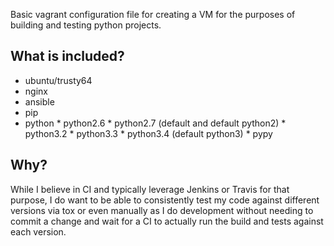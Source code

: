 Basic vagrant configuration file for creating a VM for the purposes of building and testing
python projects.

What is included?
-----------------
* ubuntu/trusty64
* nginx
* ansible
* pip
* python
        * python2.6
        * python2.7 (default and default python2)
        * python3.2
        * python3.3
        * python3.4 (default python3)
        * pypy

Why?
----------
While I believe in CI and typically leverage Jenkins or Travis for that purpose, I do want to be able to
consistently test my code against different versions via tox or even manually as I do development without
needing to commit a change and wait for a CI to actually run the build and tests against each version.



